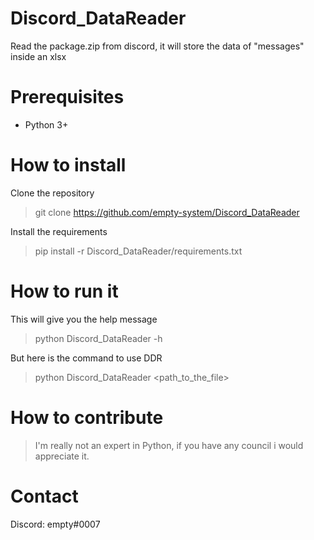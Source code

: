 # Discord_DataReader
Read the package.zip from discord, it will store the data of "messages" inside an xlsx

# Prerequisites
* Python 3+

# How to install
Clone the repository
> git clone https://github.com/empty-system/Discord_DataReader

Install the requirements
> pip install -r Discord_DataReader/requirements.txt

# How to run it
This will give you the help message
> python Discord_DataReader -h

But here is the command to use DDR
> python Discord_DataReader <path_to_the_file>

# How to contribute
> I'm really not an expert in Python, if you have any council i would appreciate it.

# Contact
Discord: empty#0007
